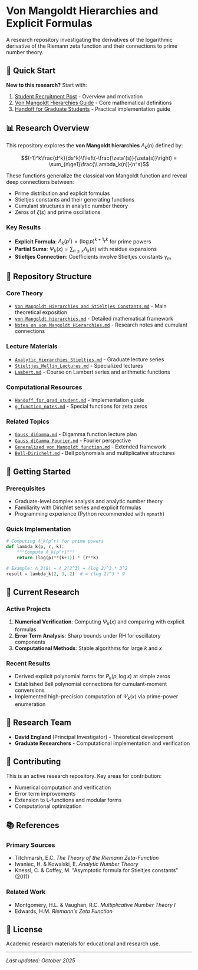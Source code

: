 # Von Mangoldt Hierarchies and Explicit Formulas

A research repository investigating the derivatives of the logarithmic derivative of the Riemann zeta function and their connections to prime number theory.

## 🎯 Quick Start

**New to this research?** Start with:
1. [Student Recruitment Post](student_recruitment_post.md) - Overview and motivation
2. [Von Mangoldt Hierarchies Guide](von%20Mangoldt%20hierarchies.md) - Core mathematical definitions
3. [Handoff for Graduate Students](Handoff_for_grad_student.md) - Practical implementation guide

## 📊 Research Overview

This repository explores the **von Mangoldt hierarchies** $\Lambda_k(n)$ defined by:

$$(-1)^k\frac{d^k}{ds^k}\!\left(-\frac{\zeta'(s)}{\zeta(s)}\right) = \sum_{n\ge1}\frac{\Lambda_k(n)}{n^s}$$

These functions generalize the classical von Mangoldt function and reveal deep connections between:
- Prime distribution and explicit formulas
- Stieltjes constants and their generating functions  
- Cumulant structures in analytic number theory
- Zeros of $\zeta(s)$ and prime oscillations

### Key Results

- **Explicit Formula**: $\Lambda_k(p^r) = (\log p)^{k+1}r^k$ for prime powers
- **Partial Sums**: $\Psi_k(x) = \sum_{n\le x}\Lambda_k(n)$ with residue expansions
- **Stieltjes Connection**: Coefficients involve Stieltjes constants $\gamma_m$

## 📁 Repository Structure

### Core Theory
- [`Von Mangoldt Hierarchies and Stieltjes Constants.md`](Von%20Mangoldt%20Hierarchies%20and%20Stieltjes%20Constants%20in%20Explicit%20Formulas.md) - Main theoretical exposition
- [`von Mangoldt hierarchies.md`](von%20Mangoldt%20hierarchies.md) - Detailed mathematical framework
- [`Notes on von Mangoldt Hierarchies.md`](Notes%20on%20von%20Mangoldt%20Hierarchies.md) - Research notes and cumulant connections

### Lecture Materials
- [`Analytic_Hierarchies_Stieltjes.md`](Analytic_Hierarchies_Stieltjes.md) - Graduate lecture series
- [`Stieltjes_Mellin_Lectures.md`](Stieltjes_Mellin_Lectures.md) - Specialized lectures
- [`Lambert.md`](Lambert.md) - Course on Lambert series and arithmetic functions

### Computational Resources
- [`Handoff_for_grad_student.md`](Handoff_for_grad_student.md) - Implementation guide
- [`g_function_notes.md`](g_function_notes.md) - Special functions for zeta zeros

### Related Topics
- [`Gauss diGamma.md`](Gauss%20diGamma.md) - Digamma function lecture plan
- [`Gauss diGamma Fourier.md`](Gauss%20diGamma%20Fourier.md) - Fourier perspective
- [`Generalized von Mangoldt function.md`](Generalized%20von%20Mangoldt%20function.md) - Extended framework
- [`Bell-Dirichelt.md`](Bell-Dirichelt.md) - Bell polynomials and multiplicative structures

## 🚀 Getting Started

### Prerequisites
- Graduate-level complex analysis and analytic number theory
- Familiarity with Dirichlet series and explicit formulas
- Programming experience (Python recommended with `mpmath`)

### Quick Implementation
```python
# Computing Λ_k(p^r) for prime powers
def lambda_k(p, r, k):
    """Compute Λ_k(p^r)"""
    return (log(p)**(k+1)) * (r**k)

# Example: Λ_2(8) = Λ_2(2^3) = (log 2)^3 * 3^2
result = lambda_k(2, 3, 2)  # = (log 2)^3 * 9
```

## 🔬 Current Research

### Active Projects
1. **Numerical Verification**: Computing $\Psi_k(x)$ and comparing with explicit formulas
2. **Error Term Analysis**: Sharp bounds under RH for oscillatory components
3. **Computational Methods**: Stable algorithms for large $k$ and $x$

### Recent Results
- Derived explicit polynomial forms for $P_k(\rho, \log x)$ at simple zeros
- Established Bell polynomial connections for cumulant-moment conversions
- Implemented high-precision computation of $\Psi_k(x)$ via prime-power enumeration

## 👥 Research Team

- **David England** (Principal Investigator) - Theoretical development
- **Graduate Researchers** - Computational implementation and verification

## 📝 Contributing

This is an active research repository. Key areas for contribution:
- Numerical computation and verification
- Error term improvements
- Extension to L-functions and modular forms
- Computational optimization

## 📚 References

### Primary Sources
- Titchmarsh, E.C. *The Theory of the Riemann Zeta-Function*
- Iwaniec, H. & Kowalski, E. *Analytic Number Theory*
- Knessl, C. & Coffey, M. "Asymptotic formula for Stieltjes constants" (2011)

### Related Work
- Montgomery, H.L. & Vaughan, R.C. *Multiplicative Number Theory I*
- Edwards, H.M. *Riemann's Zeta Function*

## 📄 License

Academic research materials for educational and research use.

---

*Last updated: October 2025*